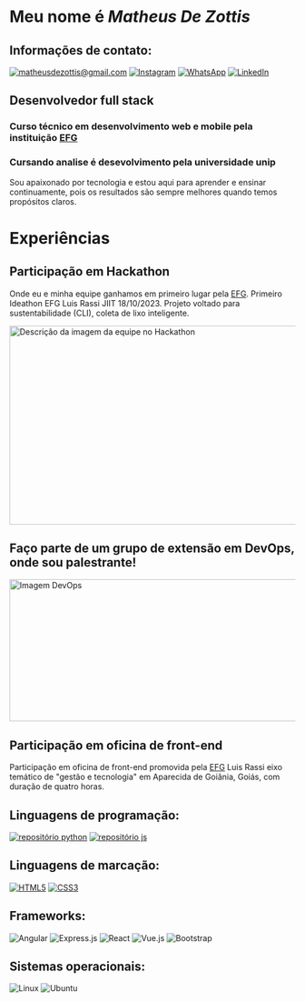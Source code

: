 # Meu nome é *Matheus De Zottis*

## **Informações de contato:**

[![matheusdezottis@gmail.com](https://img.shields.io/badge/Gmail-D14836?style=for-the-badge&logo=gmail&logoColor=white)](mailto:matheusdezottis@gmail.com)
[![Instagram](https://img.shields.io/badge/Instagram-E4405F?style=for-the-badge&logo=instagram&logoColor=white)](https://www.instagram.com/matheus_de_zottis)
[![WhatsApp](https://img.shields.io/badge/WhatsApp-25D366?style=for-the-badge&logo=whatsapp&logoColor=white)]([https://api.whatsapp.com/qr/J7UHZLYS4YV7N1?autoload=1&app_absent=0](https://wa.me/qr/J7UHZLYS4YV7N1))
[![LinkedIn](https://img.shields.io/badge/LinkedIn-0077B5?style=for-the-badge&logo=linkedin&logoColor=white)](https://www.linkedin.com/in/matheusdezottis/)


## Desenvolvedor full stack 

### Curso técnico em desenvolvimento web e mobile pela instituição [EFG](https://efg.org.br/)
### Cursando analise é desevolvimento pela universidade unip 

Sou apaixonado por tecnologia e estou aqui para aprender e ensinar continuamente, pois os resultados são sempre melhores quando temos propósitos claros.

# **Experiências**



## **Participação em Hackathon**

Onde eu e minha equipe ganhamos em primeiro lugar pela [EFG](https://efg.org.br/). Primeiro Ideathon EFG Luis Rassi JIIT 18/10/2023. Projeto voltado para sustentabilidade (CLI), coleta de lixo inteligente.

<img src="https://lh3.googleusercontent.com/pw/AP1GczP2x6z2pb8d3or_qJa7IPqRK1wLwin9Q08Jc_1_G2SiApWDaHeUdDLvY3LS4bWDi9Dej3ld_BY_BfZI9SiB5D5saRAvD2VDok4upZuAlJFkj5gbsmOrknTX7y42pN0SGBjxjH5mhA1NdowU-ohk_4tt=w823-h620-s-no-gm?authuser=0" alt="Descrição da imagem da equipe no Hackathon" width="600px" height="350px">

## **Faço parte de um grupo de extensão em DevOps, onde sou palestrante!**

<img src="https://cdn.shortpixel.ai/client/to_auto,q_glossy,ret_img,w_1366/https://4linux.com.br/wp-content/uploads/2020/08/o-que-e-devops.jpg" alt="Imagem DevOps" width="600px" height="250px">

## **Participação em oficina de front-end**

Participação em oficina de front-end promovida pela [EFG](https://efg.org.br/) Luis Rassi eixo temático de "gestão e tecnologia" em Aparecida de Goiânia, Goiás, com duração de quatro horas.

## **Linguagens de programação:**

[![repositório python](https://img.shields.io/badge/Python-14354C?style=for-the-badge&logo=python&logoColor=white)](https://github.com/MatheusDeZottis/PYTHON.git)
[![repositório js](https://img.shields.io/badge/JavaScript-F7DF1E?style=for-the-badge&logo=javascript&logoColor=black)](https://github.com/MatheusDeZottis/java-Script.git)

## **Linguagens de marcação:**

[![HTML5](https://img.shields.io/badge/HTML5-E34F26?style=for-the-badge&logo=html5&logoColor=white)](https://github.com/MatheusDeZottis/HTML5-E-CSS3.git)
[![CSS3](https://img.shields.io/badge/CSS3-1572B6?style=for-the-badge&logo=css3&logoColor=white)](https://github.com/MatheusDeZottis/HTML5-E-CSS3.git)

##  **Frameworks:**

![Angular](https://img.shields.io/badge/Angular-DD0031?style=for-the-badge&logo=angular&logoColor=white)
![Express.js](https://img.shields.io/badge/Express.js-404D59?style=for-the-badge)
![React](https://img.shields.io/badge/React-20232A?style=for-the-badge&logo=react&logoColor=61DAFB)
![Vue.js](https://img.shields.io/badge/Vue.js-35495E?style=for-the-badge&logo=vue.js&logoColor=4FC08D)
![Bootstrap](https://img.shields.io/badge/Bootstrap-563D7C?style=for-the-badge&logo=bootstrap&logoColor=white)

## **Sistemas operacionais:**

![Linux](https://img.shields.io/badge/Linux-FCC624?style=for-the-badge&logo=linux&logoColor=black)
![Ubuntu](https://img.shields.io/badge/Ubuntu-E95420?style=for-the-badge&logo=ubuntu&logoColor=white)


